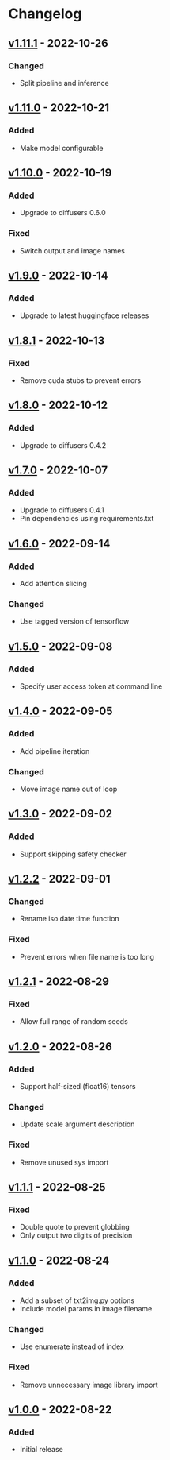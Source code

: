 # Changelog

## [v1.11.1](https://github.com/fboulnois/stable-diffusion-docker/compare/v1.11.0...v1.11.1) - 2022-10-26

### Changed

* Split pipeline and inference

## [v1.11.0](https://github.com/fboulnois/stable-diffusion-docker/compare/v1.10.0...v1.11.0) - 2022-10-21

### Added

* Make model configurable

## [v1.10.0](https://github.com/fboulnois/stable-diffusion-docker/compare/v1.9.0...v1.10.0) - 2022-10-19

### Added

* Upgrade to diffusers 0.6.0

### Fixed

* Switch output and image names

## [v1.9.0](https://github.com/fboulnois/stable-diffusion-docker/compare/v1.8.1...v1.9.0) - 2022-10-14

### Added

* Upgrade to latest huggingface releases

## [v1.8.1](https://github.com/fboulnois/stable-diffusion-docker/compare/v1.8.0...v1.8.1) - 2022-10-13

### Fixed

* Remove cuda stubs to prevent errors

## [v1.8.0](https://github.com/fboulnois/stable-diffusion-docker/compare/v1.7.0...v1.8.0) - 2022-10-12

### Added

* Upgrade to diffusers 0.4.2

## [v1.7.0](https://github.com/fboulnois/stable-diffusion-docker/compare/v1.6.0...v1.7.0) - 2022-10-07

### Added

* Upgrade to diffusers 0.4.1
* Pin dependencies using requirements.txt

## [v1.6.0](https://github.com/fboulnois/stable-diffusion-docker/compare/v1.5.0...v1.6.0) - 2022-09-14

### Added

* Add attention slicing

### Changed

* Use tagged version of tensorflow

## [v1.5.0](https://github.com/fboulnois/stable-diffusion-docker/compare/v1.4.0...v1.5.0) - 2022-09-08

### Added

* Specify user access token at command line

## [v1.4.0](https://github.com/fboulnois/stable-diffusion-docker/compare/v1.3.0...v1.4.0) - 2022-09-05

### Added

* Add pipeline iteration

### Changed

* Move image name out of loop

## [v1.3.0](https://github.com/fboulnois/stable-diffusion-docker/compare/v1.2.2...v1.3.0) - 2022-09-02

### Added

* Support skipping safety checker

## [v1.2.2](https://github.com/fboulnois/stable-diffusion-docker/compare/v1.2.1...v1.2.2) - 2022-09-01

### Changed

* Rename iso date time function

### Fixed

* Prevent errors when file name is too long

## [v1.2.1](https://github.com/fboulnois/stable-diffusion-docker/compare/v1.2.0...v1.2.1) - 2022-08-29

### Fixed

* Allow full range of random seeds

## [v1.2.0](https://github.com/fboulnois/stable-diffusion-docker/compare/v1.1.1...v1.2.0) - 2022-08-26

### Added

* Support half-sized (float16) tensors

### Changed

* Update scale argument description

### Fixed

* Remove unused sys import

## [v1.1.1](https://github.com/fboulnois/stable-diffusion-docker/compare/v1.1.0...v1.1.1) - 2022-08-25

### Fixed

* Double quote to prevent globbing
* Only output two digits of precision

## [v1.1.0](https://github.com/fboulnois/stable-diffusion-docker/compare/v1.0.0...v1.1.0) - 2022-08-24

### Added

* Add a subset of txt2img.py options
* Include model params in image filename

### Changed

* Use enumerate instead of index

### Fixed

* Remove unnecessary image library import

## [v1.0.0](https://github.com/fboulnois/stable-diffusion-docker/releases/tag/v1.0.0) - 2022-08-22

### Added

* Initial release
